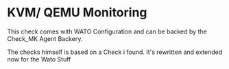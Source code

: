 # KVM/ QEMU Monitoring

This check comes with WATO Configuration and can be backed by the Check_MK Agent Backery.

The checks himself is based on a Check i found. It's rewritten and extended now for the Wato Stuff

